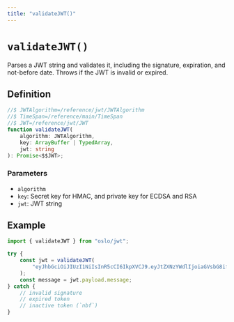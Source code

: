 ```yaml
---
title: "validateJWT()"
---
```


# `validateJWT()`

Parses a JWT string and validates it, including the signature, expiration, and not-before date. Throws if the JWT is invalid or expired.

## Definition

```ts
//$ JWTAlgorithm=/reference/jwt/JWTAlgorithm
//$ TimeSpan=/reference/main/TimeSpan
//$ JWT=/reference/jwt/JWT
function validateJWT(
	algorithm: JWTAlgorithm,
	key: ArrayBuffer | TypedArray,
	jwt: string
): Promise<$$JWT>;
```

### Parameters

- `algorithm`
- `key`: Secret key for HMAC, and private key for ECDSA and RSA
- `jwt`: JWT string

## Example

```ts
import { validateJWT } from "oslo/jwt";

try {
	const jwt = validateJWT(
		"eyJhbGciOiJIUzI1NiIsInR5cCI6IkpXVCJ9.eyJtZXNzYWdlIjoiaGVsbG8ifQ.yP03DaEblJkk9mR-Y5L7YCMzJgHL-RDPx90aXz-cuAI"
	);
	const message = jwt.payload.message;
} catch {
	// invalid signature
	// expired token
	// inactive token (`nbf`)
}
```

